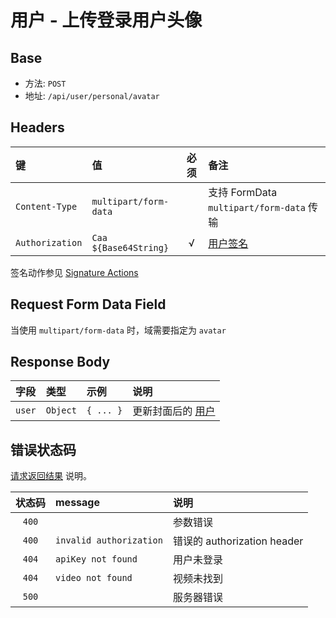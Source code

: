 # 用户 - 上传登录用户头像

## Base

* 方法: `POST`
* 地址: `/api/user/personal/avatar`

## Headers

键              | 值                    | 必须     | 备注
:-------------- | :-------------------- | :------: | :---------------------------
`Content-Type`  | `multipart/form-data` |          | 支持 FormData `multipart/form-data` 传输
`Authorization` | `Caa ${Base64String}` | √        | [用户签名][SignatureAuthorization]

签名动作参见 [Signature Actions][SignatureActions]

## Request Form Data Field

当使用 `multipart/form-data` 时，域需要指定为 `avatar`

## Response Body

字段     | 类型       | 示例        | 说明
:------- | :--------- | :---------- | :-------------------------------
`user` | `Object` | `{ ... }` | 更新封面后的 [用户][UserModel]

## 错误状态码

[请求返回结果][ResponseFormat] 说明。

状态码 | message                 | 说明
:----: | :---------------------- |:---------------------------
`400`  |                         | 参数错误
`400`  | `invalid authorization` | 错误的 authorization header
`404`  | `apiKey not found`      | 用户未登录
`404`  | `video not found`       | 视频未找到
`500`  |                         | 服务器错误

[SignatureAuthorization]: ../../signature-authorization.md
[SignatureActions]: ../../actions.md
[ResponseFormat]: ../../response-format.md

[UserModel]: ../../models/user.md
